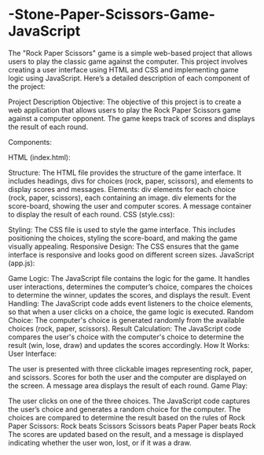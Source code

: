 # -Stone-Paper-Scissors-Game-JavaScript
The "Rock Paper Scissors" game is a simple web-based project that allows users to play the classic game against the computer. This project involves creating a user interface using HTML and CSS and implementing game logic using JavaScript. Here’s a detailed description of each component of the project:

Project Description
Objective:
The objective of this project is to create a web application that allows users to play the Rock Paper Scissors game against a computer opponent. The game keeps track of scores and displays the result of each round.

Components:

HTML (index.html):

Structure: The HTML file provides the structure of the game interface. It includes headings, divs for choices (rock, paper, scissors), and elements to display scores and messages.
Elements:
div elements for each choice (rock, paper, scissors), each containing an image.
div elements for the score-board, showing the user and computer scores.
A message container to display the result of each round.
CSS (style.css):

Styling: The CSS file is used to style the game interface. This includes positioning the choices, styling the score-board, and making the game visually appealing.
Responsive Design: The CSS ensures that the game interface is responsive and looks good on different screen sizes.
JavaScript (app.js):

Game Logic: The JavaScript file contains the logic for the game. It handles user interactions, determines the computer’s choice, compares the choices to determine the winner, updates the scores, and displays the result.
Event Handling: The JavaScript code adds event listeners to the choice elements, so that when a user clicks on a choice, the game logic is executed.
Random Choice: The computer's choice is generated randomly from the available choices (rock, paper, scissors).
Result Calculation: The JavaScript code compares the user's choice with the computer's choice to determine the result (win, lose, draw) and updates the scores accordingly.
How It Works:
User Interface:

The user is presented with three clickable images representing rock, paper, and scissors.
Scores for both the user and the computer are displayed on the screen.
A message area displays the result of each round.
Game Play:

The user clicks on one of the three choices.
The JavaScript code captures the user’s choice and generates a random choice for the computer.
The choices are compared to determine the result based on the rules of Rock Paper Scissors:
Rock beats Scissors
Scissors beats Paper
Paper beats Rock
The scores are updated based on the result, and a message is displayed indicating whether the user won, lost, or if it was a draw.
